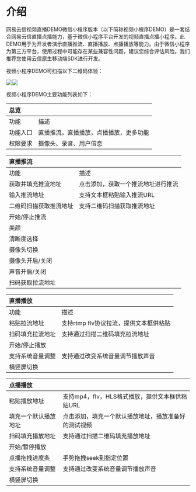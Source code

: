# 介绍
网易云信视频直播DEMO微信小程序版本（以下简称视频小程序DEMO）是一套结合网易云信直播点播能力，基于微信小程序平台开发的视频直播点播小程序。此DEMO用于为开发者演示直播推流、直播播放、点播播放等能力。由于微信小程序为第三方平台，使用过程中可能存在某些兼容性问题，建议您综合评估风险。我们推荐您使用云信原生移动端SDK进行开发。

视频小程序DEMO可扫描以下二维码体验：

![](https://yx-web.nos-hz.163yun.com/offical-site%2F3333.jpg)![](https://yx-web.nos-hz.163yun.com/offical-site%2F2222.jpg)


视频小程序DEMO主要功能列表如下：

|总览||
| :------- | :----- |
|功能	|描述|
|功能入口	|直播推流，直播播放，点播播放，更多功能|
|权限要求	|摄像头、录音、用户信息|


|直播推流	||
| :------- | :----- |
|功能	|描述|
|获取并填充推流地址	|点击添加，获取一个推流地址进行推流|
|输入推流地址	|支持文本框粘贴输入推流URL|
|二维码扫描获取推流地址	|支持二维码扫描获取推流地址|
|开始/停止推流	||
|美颜	||
|清晰度选择	||
|摄像头切换	||
|摄像头开启/关闭	||
|声音开启/关闭	||
|扫码获取拉流地址	||


|直播播放	||
| :------- | :----- |
|功能	|描述|
|粘贴拉流地址	|支持rtmp flv协议拉流，提供文本框供粘贴|
|扫码填充拉流地址	|支持通过扫描二维码填充拉流地址|
|开始/停止播放	||
|支持系统音量调整	|支持通过改变系统音量调节播放声音|
|横竖屏切换	||


|点播播放	||
| :------- | :----- |
|粘贴播放地址	|支持mp4，flv，HLS格式播放，提供文本框供粘贴URL|
|填充一个默认播放地址	|点击添加，填充一个默认播放地址，播放准备好的测试视频|
|扫码填充播放地址	|支持通过扫描二维码填充播放地址|
|开始/暂停播放	||
|点播拖拽进度条	|手势拖拽seek到指定位置|
|支持系统音量调整|支持通过改变系统音量调节播放声音|
|横竖屏切换	||

